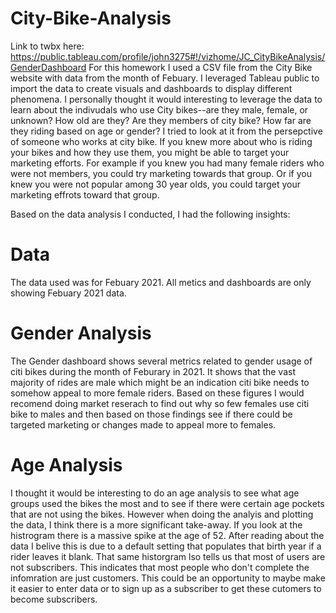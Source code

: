 # City-Bike-Analysis
Link to twbx here: https://public.tableau.com/profile/john3275#!/vizhome/JC_CityBikeAnalysis/GenderDashboard
For this homework I used a CSV file from the City Bike website with data from the month of Febuary. I leveraged Tableau public to import the data to create visuals and dashboards to display different phenomena. I personally thought it would interesting to leverage the data to learn about the indivudals who use City bikes--are they male, female, or unknown? How old are they? Are they members of city bike? How far are they riding based on age or gender? I tried to look at it from the persepctive of someone who works at city bike. If you knew more about who is riding your bikes and how they use them, you might be able to target your marketing efforts. For example if you knew you had many female riders who were not members, you could try marketing towards that group. Or if you knew you were not popular among 30 year olds, you could target your marketing effrots toward that group. 

Based on the data analysis I conducted, I had the following insights: 

# Data 
The data used was for Febuary 2021. All metics and dashboards are only showing Febuary 2021 data. 

# Gender Analysis
The Gender dashboard shows several metrics related to gender usage of citi bikes during the month of Feburary in 2021. It shows that the vast majority of rides are male which might be an indication citi bike needs to somehow appeal to more female riders. Based on these figures I would recomend doing market reserach to find out why so few females use citi bike to males and then based on those findings see if there could be targeted marketing or changes made to appeal more to females. 
# Age Analysis
I thought it would be interesting to do an age analysis to see what age groups used the bikes the most and to see if there were certain age pockets that are not using the bikes. However when doing the analyis and plotting the data, I think there is a more significant take-away. If you look at the histrogram there is a massive spike at the age of 52. After reading about the data I belive this is due to a default setting that populates that birth year if a rider leaves it blank. That same historgram lso tells us that most of users are not subscribers. This indicates that most people who don't complete the infomration are just customers. This could be an opportunity to maybe make it easier to enter data or to sign up as a subscriber to get these cutomers to become subscribers. 

